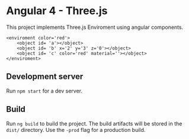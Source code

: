 # Angular 4 - Three.js
This project implements Three.js Enviroment using angular components.

```
<enviroment color='red'>
    <object id= 'a'></object>
    <object id= 'b' x='2' y='3' z='0'></object>
    <object id= 'c' color='red' material=''></object>
</enviroment>
```

## Development server
Run `npm start` for a dev server.

## Build

Run `ng build` to build the project. The build artifacts will be stored in the `dist/` directory. Use the `-prod` flag for a production build.
